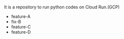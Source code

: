 It is a repository to run python codes on Cloud Run.(GCP)

- feature-A
- fix-B
- feature-C
- feature-D